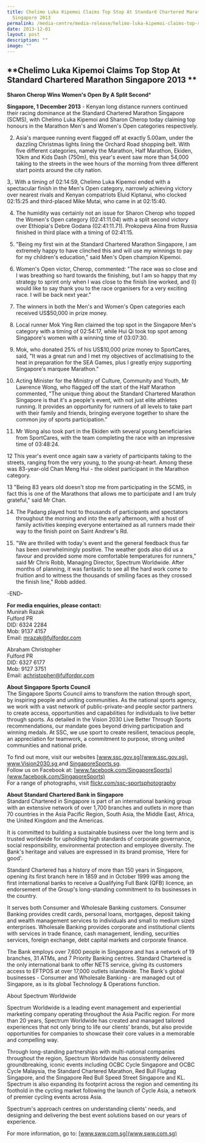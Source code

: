 ```yaml
---
title: Chelimo Luka Kipemoi Claims Top Stop At Standard Chartered Marathon
  Singapore 2013
permalink: /media-centre/media-release/helimo-luka-kipemoi-claims-top-stop-at-sc-marathon-singapore-2013/
date: 2013-12-01
layout: post
description: ""
image: ""
---
```

## **Chelimo Luka Kipemoi Claims Top Stop At Standard Chartered Marathon Singapore 2013 **
**Sharon Cherop Wins Women's Open By A Split Second***

**Singapore, 1 December 2013** - Kenyan long distance runners continued their racing dominance at the Standard Chartered Marathon Singapore (SCMS), with Chelimo Luka Kipemoi and Sharon Cherop today claiming top honours in the Marathon Men's and Women's Open categories respectively.

2. Asia's marquee running event flagged off at exactly 5.00am, under the dazzling Christmas lights lining the Orchard Road shopping belt. With five different categories, namely the Marathon, Half Marathon, Ekiden, 10km and Kids Dash (750m), this year's event saw more than 54,000 taking to the streets in the wee hours of the morning from three different start points around the city nation.

3,. With a timing of 02:14:59, Chelimo Luka Kipemoi ended with a spectacular finish in the Men's Open category, narrowly achieving victory over nearest rivals and Kenyan compatriots Eluid Kiptanui, who clocked 02:15:25 and third-placed Mike Mutai, who came in at 02:15:40.

4. The humidity was certainly not an issue for Sharon Cherop who topped the Women's Open category (02:41:11.04) with a split second victory over Ethiopia's Debre Godana (02:41:11.71). Prokopeva Alina from Russia finished in third place with a timing of 02:41:15.

5. "Being my first win at the Standard Chartered Marathon Singapore, I am extremely happy to have clinched this and will use my winnings to pay for my children's education," said Men's Open champion Kipemoi.

6. Women's Open victor, Cherop, commented: "The race was so close and I was breathing so hard towards the finishing, but I am so happy that my strategy to sprint only when I was close to the finish line worked, and (I) would like to say thank you to the race organisers for a very exciting race. I will be back next year."

7. The winners in both the Men's and Women's Open categories each received US$50,000 in prize money.

8. Local runner Mok Ying Ren claimed the top spot in the Singapore Men's category with a timing of 02:54:17, while Hui Qi took top spot among Singapore's women with a winning time of 03:07:30.

9. Mok, who donated 25% of his US$10,000 prize money to SportCares, said, "It was a great run and I met my objectives of acclimatising to the heat in preparation for the SEA Games, plus I greatly enjoy supporting Singapore's marquee Marathon."

10. Acting Minister for the Ministry of Culture, Community and Youth, Mr Lawrence Wong, who flagged off the start of the Half Marathon commented, "The unique thing about the Standard Chartered Marathon Singapore is that it's a people's event, with not just elite athletes running. It provides an opportunity for runners of all levels to take part with their family and friends, bringing everyone together to share the common joy of sports participation."

11. Mr Wong also took part in the Ekiden with several young beneficiaries from SportCares, with the team completing the race with an impressive time of 03:48:24.

12 This year's event once again saw a variety of participants taking to the streets, ranging from the very young, to the young-at-heart. Among these was 83-year-old Chan Meng Hui - the oldest participant in the Marathon category.

13 "Being 83 years old doesn't stop me from participating in the SCMS, in fact this is one of the Marathons that allows me to participate and I am truly grateful," said Mr Chan.

14. The Padang played host to thousands of participants and spectators throughout the morning and into the early afternoon, with a host of family activities keeping everyone entertained as all runners made their way to the finish point on Saint Andrew's Rd.

15. "We are thrilled with today's event and the general feedback thus far has been overwhelmingly positive. The weather gods also did us a favour and provided some more comfortable temperatures for runners," said Mr Chris Robb, Managing Director, Spectrum Worldwide. After months of planning, it was fantastic to see all the hard work come to fruition and to witness the thousands of smiling faces as they crossed the finish line," Robb added.

-END-

**For media enquiries, please contact:**
<br>
Munirah Razak
<br>Fulford PR
<br>DID: 6324 2284 
<br>Mob: 9137 4157 
<br>Email: mrazak@fulfordpr.com

Abraham Christopher
<br>Fulford PR
<br>DID: 6327 6177
<br>Mob: 9127 3751
<br>Email: achristopher@fulfordpr.com

**About Singapore Sports Council**
<br>
The Singapore Sports Council aims to transform the nation through sport, by inspiring people and uniting communities. As the national sports agency, we work with a vast network of public-private-and people sector partners to create access, opportunities and capabilities for individuals to live better through sports. As detailed in the Vision 2030 Live Better Through Sports recommendations, our mandate goes beyond driving participation and winning medals. At SSC, we use sport to create resilient, tenacious people, an appreciation for teamwork, a commitment to purpose, strong united communities and national pride.

To find out more, visit our websites [www.ssc.gov.sg](www.ssc.gov.sg), [www.Vision2030.sg ](www.Vision2030.sg )and [SingaporeSports.sg](SingaporeSports.sg).
<br>
Follow us on Facebook at: [www.facebook.com/SingaporeSports](www.facebook.com/SingaporeSports)
<br>
For a range of photographs, visit [flickr.com/ssc-sportsphotography](flickr.com/ssc-sportsphotography)


**About Standard Chartered Bank in Singapore**
<br>
Standard Chartered in Singapore is part of an international banking group with an extensive network of over 1,700 branches and outlets in more than 70 countries in the Asia Pacific Region, South Asia, the Middle East, Africa, the United Kingdom and the Americas.

It is committed to building a sustainable business over the long term and is trusted worldwide for upholding high standards of corporate governance, social responsibility, environmental protection and employee diversity. The Bank's heritage and values are expressed in its brand promise, 'Here for good'.

Standard Chartered has a history of more than 150 years in Singapore, opening its first branch here in 1859 and in October 1999 was among the first international banks to receive a Qualifying Full Bank (QFB) licence, an endorsement of the Group's long-standing commitment to its businesses in the country.

It serves both Consumer and Wholesale Banking customers. Consumer Banking provides credit cards, personal loans, mortgages, deposit taking and wealth management services to individuals and small to medium sized enterprises. Wholesale Banking provides corporate and institutional clients with services in trade finance, cash management, lending, securities services, foreign exchange, debt capital markets and corporate finance.

The Bank employs over 7,600 people in Singapore and has a network of 19 branches, 31 ATMs, and 7 Priority Banking centres. Standard Chartered is the only international bank to offer NETS service, giving its customers access to EFTPOS at over 17,000 outlets islandwide. The Bank's global businesses - Consumer and Wholesale Banking - are managed out of Singapore, as is its global Technology & Operations function.

About Spectrum Worldwide

Spectrum Worldwide is a leading event management and experiential marketing company operating throughout the Asia Pacific region. For more than 20 years, Spectrum Worldwide has created and managed tailored experiences that not only bring to life our clients' brands, but also provide opportunities for companies to showcase their core values in a memorable and compelling way.

Through long-standing partnerships with multi-national companies throughout the region, Spectrum Worldwide has consistently delivered groundbreaking, iconic events including OCBC Cycle Singapore and OCBC Cycle Malaysia, the Standard Chartered Marathon, Red Bull Flugtag Singapore, and the Singapore Red Bull Speed Street Singapore and KL. Spectrum is also expanding its footprint across the region and cementing its foothold in the cycling market following the launch of Cycle Asia, a network of premier cycling events across Asia.

Spectrum's approach centres on understanding clients' needs, and designing and delivering the best event solutions based on our years of experience.

For more information, go to: [www.sww.com.sg](www.sww.com.sg)